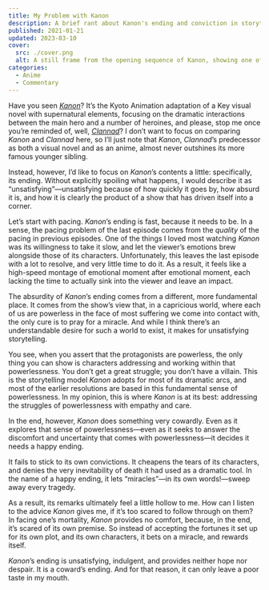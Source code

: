 ```yaml
---
title: My Problem with Kanon
description: A brief rant about Kanon's ending and conviction in storytelling.
published: 2021-01-21
updated: 2023-03-10
cover:
  src: ./cover.png
  alt: A still frame from the opening sequence of Kanon, showing one of the heroines, Tsukimiya Ayu, with her hands held to her chest, and angelic wings sprouting from her back.
categories:
  - Anime
  - Commentary
---
```


Have you seen [_Kanon_](https://myanimelist.net/anime/1530/Kanon_2006)? It’s the Kyoto Animation adaptation of a Key visual novel with supernatural elements, focusing on the dramatic interactions between the main hero and a number of heroines, and please, stop me once you’re reminded of, well, [_Clannad_](https://myanimelist.net/anime/2167/Clannad)? I don’t want to focus on comparing _Kanon_ and _Clannad_ here, so I’ll just note that _Kanon_, _Clannad_’s predecessor as both a visual novel and as an anime, almost never outshines its more famous younger sibling.

Instead, however, I’d like to focus on _Kanon_’s contents a little: specifically, its ending. Without explicitly spoiling what happens, I would describe it as “unsatisfying”—unsatisfying because of how quickly it goes by, how absurd it is, and how it is clearly the product of a show that has driven itself into a corner.

Let’s start with pacing. _Kanon_’s ending is fast, because it needs to be. In a sense, the pacing problem of the last episode comes from the _quality_ of the pacing in previous episodes. One of the things I loved most watching _Kanon_ was its willingness to take it slow, and let the viewer’s emotions brew alongside those of its characters. Unfortunately, this leaves the last episode with a lot to resolve, and very little time to do it. As a result, it feels like a high-speed montage of emotional moment after emotional moment, each lacking the time to actually sink into the viewer and leave an impact.

The absurdity of _Kanon_’s ending comes from a different, more fundamental place. It comes from the show’s view that, in a capricious world, where each of us are powerless in the face of most suffering we come into contact with, the only cure is to pray for a miracle. And while I think there’s an understandable desire for such a world to exist, it makes for unsatisfying storytelling.

You see, when you assert that the protagonists are powerless, the only thing you can show is characters addressing and working within that powerlessness. You don’t get a great struggle; you don’t have a villain. This is the storytelling model _Kanon_ adopts for most of its dramatic arcs, and most of the earlier resolutions are based in this fundamental sense of powerlessness. In my opinion, this is where _Kanon_ is at its best: addressing the struggles of powerlessness with empathy and care.

In the end, however, _Kanon_ does something very cowardly. Even as it explores that sense of powerlessness—even as it seeks to answer the discomfort and uncertainty that comes with powerlessness—it decides it needs a happy ending.

It fails to stick to its own convictions. It cheapens the tears of its characters, and denies the very inevitability of death it had used as a dramatic tool. In the name of a happy ending, it lets “miracles”—in its own words!—sweep away every tragedy.

As a result, its remarks ultimately feel a little hollow to me. How can I listen to the advice _Kanon_ gives me, if it’s too scared to follow through on them? In facing one’s mortality, _Kanon_ provides no comfort, because, in the end, it’s scared of its own premise. So instead of accepting the fortunes it set up for its own plot, and its own characters, it bets on a miracle, and rewards itself.

_Kanon_’s ending is unsatisfying, indulgent, and provides neither hope nor despair. It is a coward’s ending. And for that reason, it can only leave a poor taste in my mouth.
